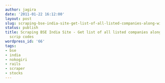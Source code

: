 ```yaml
---
author: jagira
date: '2011-01-22 16:12:00'
layout: post
slug: scraping-bse-india-site-get-list-of-all-listed-companies-along-with-their-scrip-codes
status: publish
title: Scraping BSE India Site - Get list of all listed companies along with their
  scrip codes
wordpress_id: '66'
tags:
- bse
- india
- nokogiri
- rails
- scraper
- stocks
---
```




